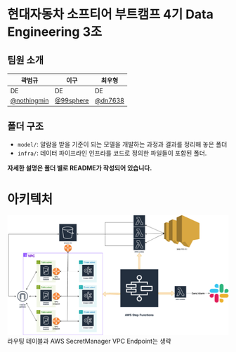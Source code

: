 # 현대자동차 소프티어 부트캠프 4기 Data Engineering 3조

## 팀원 소개

| 곽범규                                          | 이구                                       | 최우형                                  |
|----------------------------------------------|------------------------------------------|--------------------------------------|
| DE                                           | DE                                       | DE                                   |
| [@nothingmin](https://github.com/nothingmin) | [@99sphere](https://github.com/99sphere) | [@dn7638](https://github.com/dn7638) | 

## 폴더 구조

- `model/`: 알람을 받을 기준이 되는 모델을 개발하는 과정과 결과를 정리해 놓은 폴더
- `infra/`: 데이터 파이프라인 인프라를 코드로 정의한 파일들이 포함된 폴더.

**자세한 설명은 폴더 별로 README가 작성되어 있습니다.**

# 아키텍처

![cloudformation.drawio.png](/infra/cloudformation.drawio.png)
라우팅 테이블과 AWS SecretManager VPC Endpoint는 생략